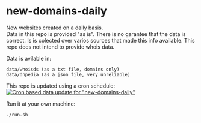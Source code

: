 # new-domains-daily  
New websites created on a daily basis.  
Data in this repo is provided "as is". There is no garantee that the data is correct. Is is colected over varios sources that made this info available.
This repo does not intend to provide whois data.
  
  
Data is avilable in:  
```
data/whoisds (as a txt file, domains only)
data/dnpedia (as a json file, very unreliable)
``` 

This repo is updated using a cron schedule:
[![Cron based data update for "new-domains-daily"](https://github.com/steffensbola/new-domains-daily/actions/workflows/main.yml/badge.svg?event=check_run)](https://github.com/steffensbola/new-domains-daily/actions/workflows/main.yml)


Run it at your own machine:
```
./run.sh
```

